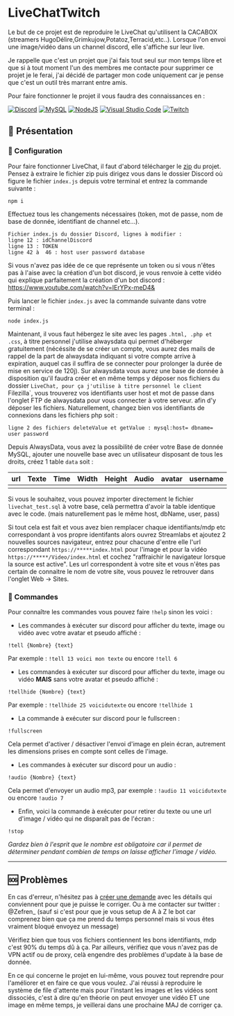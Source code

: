 # LiveChatTwitch

Le but de ce projet est de reproduire le LiveChat qu'utilisent la CACABOX (streamers HugoDélire,Grimkujow,Potatoz,Terracid,etc..).
Lorsque l'on envoi une image/vidéo dans un channel discord, elle s'affiche sur leur live.

Je rappelle que c'est un projet que j'ai fais tout seul sur mon temps libre et que si à tout moment l'un des membres me contacte pour supprimer ce projet je le ferai, j'ai décidé de partager mon code
uniquement car je pense que c'est un outil très marrant entre amis.

Pour faire fonctionner le projet il vous faudra des connaissances en :

[![Discord](https://img.shields.io/badge/Discord-%235865F2.svg?style=for-the-badge&logo=discord&logoColor=white)]()
[![MySQL](https://img.shields.io/badge/mysql-%2300f.svg?style=for-the-badge&logo=mysql&logoColor=white)]()
[![NodeJS](https://img.shields.io/badge/node.js-6DA55F?style=for-the-badge&logo=node.js&logoColor=white)]()
[![Visual Studio Code](https://img.shields.io/badge/Visual%20Studio%20Code-0078d7.svg?style=for-the-badge&logo=visual-studio-code&logoColor=white)]()
[![Twitch](https://img.shields.io/badge/Twitch-9347FF?style=for-the-badge&logo=twitch&logoColor=white)]()

## 📌 Présentation

### 🔧 Configuration

Pour faire fonctionner LiveChat, il faut d'abord télécharger le [zip](https://github.com/Nerfez/LiveChatTwitch/archive/refs/heads/main.zip) du projet.
Pensez à extraire le fichier zip puis dirigez vous dans le dossier Discord où figure le fichier ```index.js``` depuis votre terminal et entrez la commande suivante :

```nodejs
npm i
```

Effectuez tous les changements nécessaires (token, mot de passe, nom de base de donnée, identifiant de channel etc...).

```
Fichier index.js du dossier Discord, lignes à modifier :
ligne 12 : idChannelDiscord
ligne 13 : TOKEN 
ligne 42 à  46 : host user password database
```

Si vous n'avez pas idée de ce que représente un token ou
si vous n'êtes pas à l'aise avec la création d'un bot discord, je vous renvoie à cette vidéo qui explique parfaitement la création d'un bot discord : 
https://www.youtube.com/watch?v=IErYPx-meD4&

Puis lancer le fichier ```index.js``` avec la commande suivante dans votre terminal :

```nodejs
node index.js
```

Maintenant, il vous faut hébergez le site avec les pages ```.html, .php et .css```, à titre personnel j'utilise alwaysdata qui permet d'héberger gratuitement (nécéssite de se créer un compte, vous aurez des mails de rappel de la part de alwaysdata indiquant si votre compte arrive à expiration, auquel cas il suffira de se connecter pour prolonger la durée de mise en service de 120j).
Sur alwaysdata vous aurez une base de donnée à disposition qu'il faudra créer et en même temps y déposer nos fichiers du dossier `LiveChat, pour ça j'utilise à titre personnel le client `Filezilla`, vous trouverez vos identifiants user host et mot de passe dans l'onglet FTP de alwaysdata pour vous connecter à votre serveur. afin d'y déposer les fichiers. Naturellement, changez bien vos identifiants de connexions dans les fichiers php soit :

```
ligne 2 des fichiers deleteValue et getValue : mysql:host= dbname= user password
```

Depuis AlwaysData, vous avez la possibilité de créer votre Base de donnée MySQL, ajouter une nouvelle base avec un utilisateur disposant de tous les droits, créez 1 table ```data``` soit :

| url     | Texte | Time | Width | Height | Audio | avatar | username|
|-----------------|--------|---------|---------|---------|--|-------|-----|
|                 |        |         |          |         |  |  | |


Si vous le souhaitez, vous pouvez importer directement le fichier `livechat_test.sql` à votre base, celà permettra d'avoir la table identique avec le code. (mais naturellement pas le même host, dbName, user, pass)

Si tout cela est fait et vous avez bien remplacer chaque identifiants/mdp etc correspondant à vos propre identifants alors ouvrez Streamlabs et ajoutez 2 nouvelles sources navigateur, entrez pour chacune
d'entre elle l'url correspondant ```https://*****index.html``` pour l'image et pour la vidéo ```https://*****/Video/index.html``` et cochez "raffraichir le navigateur lorsque la source est active".
Les url correspondent à votre site et vous n'êtes pas certain de connaitre le nom de votre site, vous pouvez le retrouver dans l'onglet Web -> Sites.

### 🔧 Commandes

Pour connaître les commandes vous pouvez faire `!help` sinon les voici :

- Les commandes à exécuter sur discord pour afficher du texte, image ou vidéo avec votre avatar et pseudo affiché :

```discord
!tell {Nombre} {text}
```
Par exemple : ```!tell 13 voici mon texte``` ou encore ```!tell 6```


- Les commandes à exécuter sur discord pour afficher du texte, image ou vidéo **MAIS** sans votre avatar et pseudo affiché :

```discord
!tellhide {Nombre} {text}
```
Par exemple : ```!tellhide 25 voicidutexte``` ou encore ```!tellhide 1```

- La commande à exécuter sur discord pour le fullscreen :

```discord
!fullscreen
```
Cela permet d'activer / désactiver l'envoi d'image en plein écran, autrement les dimensions prises en compte sont celles de l'image.

- Les commandes à exécuter sur discord pour un audio :

```discord
!audio {Nombre} {text}
```
Cela permet d'envoyer un audio mp3, par exemple : ```!audio 11 voicidutexte``` ou encore ```!audio 7```

- Enfin, voici la commande à exécuter pour retirer du texte ou une url d'image / vidéo qui ne disparaît pas de l'écran :

```discord
!stop
```
*Gardez bien à l'esprit que le nombre est obligatoire car il permet de déterminer pendant combien de temps on laisse afficher l'image / vidéo.*

---

## 🆘 Problèmes

En cas d'erreur, n'hésitez pas à [créer une demande](https://github.com/Nerfez/LiveChatTwitch/issues) avec les détails qui conviennent pour que je puisse le corriger.
Ou à me contacter sur twitter : @Zefren_ (sauf si c'est pour que je vous setup de A à Z le bot car comprenez bien que ça me prend du temps personnel mais si vous êtes vraiment bloqué envoyez un message)

Vérifiez bien que tous vos fichiers contiennent les bons identifiants, mdp c'est 90% du temps dû à ça.
Par ailleurs, vérifiez que vous n'avez pas de VPN actif ou de proxy, celà engendre des problèmes d'update à la base de donnée.

En ce qui concerne le projet en lui-même, vous pouvez tout reprendre pour l'améliorer et en faire ce que vous voulez. J'ai réussi à reproduire le système de file d'attente mais pour l'instant les images et les vidéos sont dissociés, c'est à dire qu'en théorie on peut envoyer une vidéo ET une image en même temps, je veillerai dans une prochaine MAJ de corriger ça.
